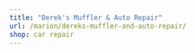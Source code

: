 ```yaml
---
title: "Derek's Muffler & Auto Repair"
url: /marion/dereks-muffler-and-auto-repair/
shop: car repair
---
```


